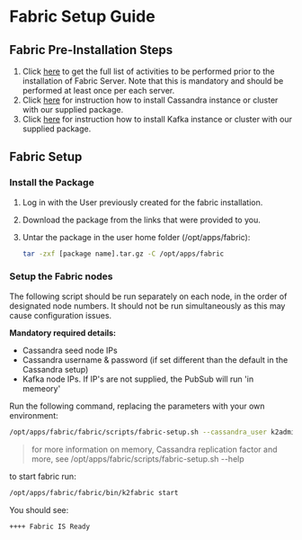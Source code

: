 # Fabric Setup Guide

##  Fabric Pre-Installation Steps

1. Click [here](01_Fabric_7.xx_Installation_intro.md) to get the full list of activities to be performed prior to the installation of  Fabric Server. Note that this is mandatory and should be performed at least once per each server.
2. Click [here](Cassandra_New_Setup.md) for instruction how to install Cassandra instance or cluster with our supplied package.
3. Click [here](Kafka_New_Setup.md) for instruction how to install Kafka instance or cluster with our supplied package.

## Fabric Setup 

### Install the Package 

1. Log in with the User previously created for the fabric installation.

2. Download the package from the links that were provided to you.

2. Untar the package in the user home folder (/opt/apps/fabric):

   ~~~bash
   tar -zxf [package name].tar.gz -C /opt/apps/fabric
   ~~~

   
    
### Setup the Fabric nodes
The following script should be run separately on each node, in the order of designated node numbers. It should not be run simultaneously as this may cause configuration issues.

**Mandatory required details:**
+ Cassandra seed node IPs
+ Cassandra username & password (if set different than the default in the Cassandra setup)
+ Kafka node IPs. If IP's are not supplied, the  PubSub will run 'in memeory'



Run the following command, replacing the parameters with your own environment:
~~~bash
/opt/apps/fabric/fabric/scripts/fabric-setup.sh --cassandra_user k2admin --cassandra_password changeit --cassandra_ips 10.0.0.1,10.0.0.2,10.0.0.3  --kafka_ips 10.0.0.4,10.0.0.5,10.0.0.6 
~~~

> for more information on memory, Cassandra replication factor and more, see /opt/apps/fabric/scripts/fabric-setup.sh --help


to start fabric run:
~~~bash
/opt/apps/fabric/fabric/bin/k2fabric start
~~~

You should see: 
~~~bash
++++ Fabric IS Ready
~~~
